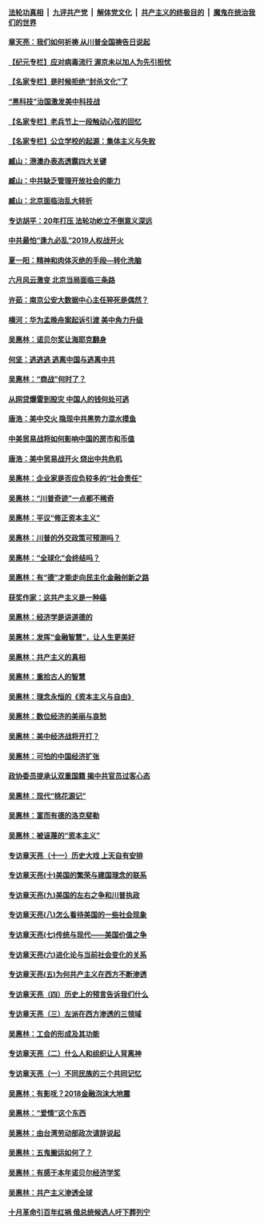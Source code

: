 

####  [法轮功真相](../../../../basic/blob/master/README.md?t=04060931) &nbsp;|&nbsp; [九评共产党](../../../../9ping.md/blob/master/README.md?t=04060931) &nbsp;|&nbsp; [解体党文化](../../../../jtdwh.md/blob/master/README.md?t=04060931)  &nbsp;|&nbsp; [共产主义的终极目的](../../../../gczydzjmd.md/blob/master/README.md?t=04060931) &nbsp;|&nbsp; [魔鬼在统治我们的世界](../../../../mgztzwmdsj.md/blob/master/README.md?t=04060931) 

#### [章天亮：我们如何祈祷 从川普全国祷告日说起](../pages/nsc423/n11944627.md?t=04060931) 

#### [【纪元专栏】应对病毒流行 渥京未以加人为先引担忧](../pages/nsc423/n11875714.md?t=04060931) 

#### [【名家专栏】是时候拒绝“封杀文化”了](../pages/nsc423/n11814093.md?t=04060931) 

#### [“黑科技”治国激发美中科技战](../pages/nsc423/n11638056.md?t=04060931) 

#### [【名家专栏】老兵节上一段触动心弦的回忆](../pages/nsc423/n11646016.md?t=04060931) 

#### [【名家专栏】公立学校的起源：集体主义与失败](../pages/nsc423/n11601833.md?t=04060931) 

#### [臧山：港澳办表态透露四大关键](../pages/nsc423/n11421628.md?t=04060931) 

#### [臧山：中共缺乏管理开放社会的能力](../pages/nsc423/n11407457.md?t=04060931) 

#### [臧山：北京面临治乱大转折](../pages/nsc423/n11406895.md?t=04060931) 

#### [专访胡平：20年打压 法轮功屹立不倒意义深远](../pages/nsc423/n11398800.md?t=04060931) 

#### [中共最怕“逢九必乱”2019人权战开火](../pages/nsc423/n11385248.md?t=04060931) 

#### [夏一阳：精神和肉体灭绝的手段—转化洗脑](../pages/nsc423/n11368250.md?t=04060931) 

#### [六月风云激变 北京当局面临三条路](../pages/nsc423/n11313668.md?t=04060931) 

#### [许茹：南京公安大数据中心主任猝死是偶然？](../pages/nsc423/n11064744.md?t=04060931) 

#### [横河：华为孟晚舟案起诉引渡 美中角力升级](../pages/nsc423/n11027230.md?t=04060931) 

#### [吴惠林：诺贝尔奖让海耶克翻身](../pages/nsc423/n10890049.md?t=04060931) 

#### [何坚：逃逃逃 逃离中国与逃离中共](../pages/nsc423/n10592891.md?t=04060931) 

#### [吴惠林：“商战”何时了？](../pages/nsc423/n10573558.md?t=04060931) 

#### [从网贷爆雷到股灾 中国人的钱何处可逃](../pages/nsc423/n10572800.md?t=04060931) 

#### [唐浩：美中交火 隐现中共黑势力混水摸鱼](../pages/nsc423/n10544040.md?t=04060931) 

#### [中美贸易战将如何影响中国的房市和币值](../pages/nsc423/n10543697.md?t=04060931) 

#### [唐浩：美中贸易战开火 烧出中共危机](../pages/nsc423/n10540126.md?t=04060931) 

#### [吴惠林：企业家是否应负较多的“社会责任”](../pages/nsc423/n10535022.md?t=04060931) 

#### [吴惠林：“川普奇迹”一点都不稀奇](../pages/nsc423/n10512808.md?t=04060931) 

#### [吴惠林：平议“修正资本主义”](../pages/nsc423/n10495724.md?t=04060931) 

#### [吴惠林：川普的外交政策可预测吗？](../pages/nsc423/n10462387.md?t=04060931) 

#### [吴惠林：“全球化”会终结吗？](../pages/nsc423/n10452838.md?t=04060931) 

#### [吴惠林：有“德”才能走向民主化金融创新之路](../pages/nsc423/n10432292.md?t=04060931) 

#### [获奖作家：这共产主义是一种癌](../pages/nsc423/n10431541.md?t=04060931) 

#### [吴惠林：经济学是讲道德的](../pages/nsc423/n10398014.md?t=04060931) 

#### [吴惠林：发挥“金融智慧”，让人生更美好](../pages/nsc423/n10375019.md?t=04060931) 

#### [吴惠林：共产主义的真相](../pages/nsc423/n10351394.md?t=04060931) 

#### [吴惠林：重拾古人的智慧](../pages/nsc423/n10337691.md?t=04060931) 

#### [吴惠林：理念永恒的《资本主义与自由》](../pages/nsc423/n10316274.md?t=04060931) 

#### [吴惠林：数位经济的美丽与哀愁](../pages/nsc423/n10292946.md?t=04060931) 

#### [吴惠林：美中经济战将开打？](../pages/nsc423/n10258825.md?t=04060931) 

#### [吴惠林：可怕的中国经济扩张](../pages/nsc423/n10219147.md?t=04060931) 

#### [政协委员提承认双重国籍 揭中共官员过客心态](../pages/nsc423/n10208809.md?t=04060931) 

#### [吴惠林：现代“桃花源记”](../pages/nsc423/n10185234.md?t=04060931) 

#### [吴惠林：富而有德的洛克斐勒](../pages/nsc423/n10142264.md?t=04060931) 

#### [吴惠林：被诬蔑的“资本主义”](../pages/nsc423/n10124816.md?t=04060931) 

#### [专访章天亮（十一）历史大戏 上天自有安排](../pages/nsc423/n10094905.md?t=04060931) 

#### [专访章天亮(十)美国的繁荣与建国理念的联系](../pages/nsc423/n10094899.md?t=04060931) 

#### [专访章天亮(九)美国的左右之争和川普执政](../pages/nsc423/n10094889.md?t=04060931) 

#### [专访章天亮(八)怎么看待美国的一些社会现象](../pages/nsc423/n10094857.md?t=04060931) 

#### [专访章天亮(七)传统与现代——美国价值之争](../pages/nsc423/n10093140.md?t=04060931) 

#### [专访章天亮(六)进化论与当前社会变化的关系](../pages/nsc423/n10092036.md?t=04060931) 

#### [专访章天亮(五)为何共产主义在西方不断渗透](../pages/nsc423/n10083620.md?t=04060931) 

#### [专访章天亮（四）历史上的预言告诉我们什么](../pages/nsc423/n10083606.md?t=04060931) 

#### [专访章天亮（三）左派在西方渗透的三领域](../pages/nsc423/n10081115.md?t=04060931) 

#### [吴惠林：工会的形成及其功能](../pages/nsc423/n10080633.md?t=04060931) 

#### [专访章天亮（二）什么人和组织让人背离神](../pages/nsc423/n10076637.md?t=04060931) 

#### [专访章天亮（一）不同民族的三个共同记忆](../pages/nsc423/n10074188.md?t=04060931) 

#### [吴惠林：有影呒？2018金融泡沫大地震](../pages/nsc423/n10040534.md?t=04060931) 

#### [吴惠林：“爱情”这个东西](../pages/nsc423/n10019423.md?t=04060931) 

#### [吴惠林：由台湾劳动部政次请辞说起](../pages/nsc423/n9979679.md?t=04060931) 

#### [吴惠林：五鬼搬运如何了？](../pages/nsc423/n9925338.md?t=04060931) 

#### [吴惠林：有感于本年诺贝尔经济学奖](../pages/nsc423/n9871883.md?t=04060931) 

#### [吴惠林：共产主义渗透全球](../pages/nsc423/n9812748.md?t=04060931) 

#### [十月革命引百年红祸 俄总统候选人吁下葬列宁](../pages/nsc423/n9810182.md?t=04060931) 

